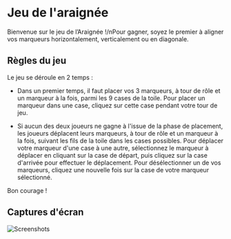 # Jeu de l'araignée

Bienvenue sur le jeu de l’Araignée !/nPour gagner, soyez le premier à aligner vos marqueurs horizontalement, verticalement ou en diagonale.

## Règles du jeu

Le jeu se déroule en 2 temps :

* Dans un premier temps, il faut placer vos 3 marqueurs, à tour de rôle et un marqueur à la fois, parmi les 9 cases de la toile.
Pour placer un marqueur dans une case, cliquez sur cette case pendant votre tour de jeu.

* Si aucun des deux joueurs ne gagne à l'issue de la phase de placement, les joueurs déplacent leurs marqueurs, à tour de rôle et un marqueur à la fois, suivant les fils de la toile dans les cases possibles.
Pour déplacer votre marqueur d'une case à une autre, sélectionnez le marqueur à déplacer en cliquant sur la case de départ, puis cliquez sur la case d'arrivée pour effectuer le déplacement.
Pour désélectionner un de vos marqueurs, cliquez une nouvelle fois sur la case de votre marqueur sélectionné.

Bon courage !

## Captures d'écran

![Screenshots](https://image.ibb.co/c7aS97/captures_jeu.jpg)
